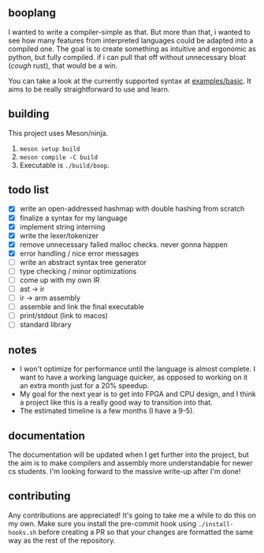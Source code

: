 ## booplang
I wanted to write a compiler-simple as that. But more than that, i wanted to see how many features from interpreted languages could be adapted into a compiled one. The goal is to create something as intuitive and ergonomic as python, but fully compiled. if i can pull that off without unnecessary bloat (*cough* rust), that would be a win.

You can take a look at the currently supported syntax at [examples/basic](https://github.com/boopdotpng/booplang/blob/master/examples/basic.boop). It aims to be really straightforward to use and learn.

## building
This project uses Meson/ninja. 
1. `meson setup build`
2. `meson compile -C build` 
3. Executable is `./build/boop`.

## todo list
- [x] write an open-addressed hashmap with double hashing from scratch
- [x] finalize a syntax for my language
- [x] implement string interning
- [x] write the lexer/tokenizer 
- [x] remove unnecessary failed malloc checks. never gonna happen
- [x] error handling / nice error messages
- [ ] write an abstract syntax tree generator
- [ ] type checking / minor optimizations
- [ ] come up with my own IR
- [ ] ast -> ir
- [ ] ir -> arm assembly
- [ ] assemble and link the final executable
- [ ] print/stdout (link to macos)
- [ ] standard library

## notes 
- I won't optimize for performance until the language is almost complete. I want to have a working language quicker, as opposed to working on it an extra month just for a 20% speedup. 
- My goal for the next year is to get into FPGA and CPU design, and I think a project like this is a really good way to transition into that.  
- The estimated timeline is a few months (I have a 9-5). 

## documentation 
The documentation will be updated when I get further into the project, but the aim is to make compilers and assembly more understandable for newer cs students. I'm looking forward to the massive write-up after I'm done! 

## contributing
Any contributions are appreciated! It's going to take me a while to do this on my own. Make sure you install the pre-commit hook using `./install-hooks.sh` before creating a PR so that your changes are formatted the same way as the rest of the repository. 